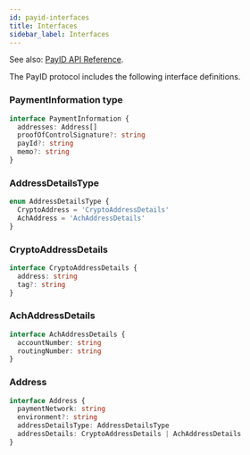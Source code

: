 ```yaml
---
id: payid-interfaces
title: Interfaces
sidebar_label: Interfaces
---
```


See also: [PayID API Reference](https://api.payid.org).

The PayID protocol includes the following interface definitions.

### PaymentInformation type

```ts
interface PaymentInformation {
  addresses: Address[]
  proofOfControlSignature?: string
  payId?: string
  memo?: string
}
```

### AddressDetailsType
```ts
enum AddressDetailsType {
  CryptoAddress = 'CryptoAddressDetails'
  AchAddress = 'AchAddressDetails'
}
```

### CryptoAddressDetails

```ts
interface CryptoAddressDetails {
  address: string
  tag?: string
}
```

### AchAddressDetails

```ts
interface AchAddressDetails {
  accountNumber: string
  routingNumber: string
}
```

### Address
```ts
interface Address {
  paymentNetwork: string
  environment?: string
  addressDetailsType: AddressDetailsType
  addressDetails: CryptoAddressDetails | AchAddressDetails
}
```
